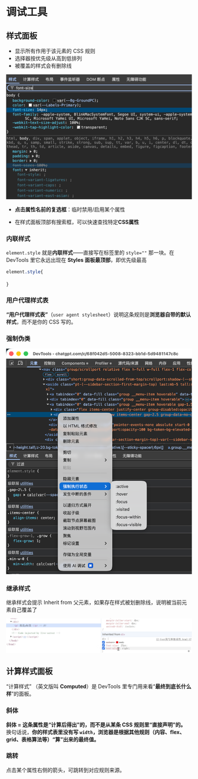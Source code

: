 # 调试工具

## 样式面板

- 显示所有作用于该元素的 CSS 规则
- 选择器按优先级从高到低排列
- 被覆盖的样式会有删除线

<img src="./assets/image-20251015173713926.png" alt="image-20251015173713926" style="zoom:50%;" />

- **点击属性名前的复选框**：临时禁用/启用某个属性

- 在样式面板顶部有搜索框，可以快速查找特定**CSS属性**

### 内联样式

`element.style` 就是**内联样式**——直接写在标签里的 `style=""` 那一块。在 DevTools 里它永远出现在 **Styles 面板最顶部**，即优先级最高

```css
element.style{
  
}
```

### 用户代理样式表

**“用户代理样式表”**（`user agent stylesheet`）说明这条规则是**浏览器自带的默认样式**，而不是你的 CSS 写的。



### 强制伪类

![image-20251016230308990](./assets/image-20251016230308990.png)



### 继承样式

继承样式会提示 Inherit from 父元素，如果存在样式被划删除线，说明被当前元素自己覆盖了

![image-20251016223029035](./assets/image-20251016223029035.png)

## 计算样式面板

“计算样式” （英文版叫 **Computed**）是 DevTools 里专门用来看“**最终到底长什么样**”的面板。

### 斜体

**斜体 = 这条属性是“计算后得出”的，而不是从某条 CSS 规则里“直接声明”的。**
换句话说，**你的样式表里没有写 `width`，浏览器是根据其他规则（内容、flex、grid、表格算法等）“算”出来的最终值。**

### 跳转

点击某个属性右侧的箭头，可跳转到对应规则来源。
